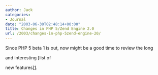 ```yaml
---
author: Jack
categories:
- Journal
date: "2003-06-30T02:48:14+00:00"
title: Changes in PHP 5/Zend Engine 2.0
url: /2003/changes-in-php-5zend-engine-20/
---
```


Since PHP 5 beta 1 is out, now might be a good time to review the long
  

  
and interesting [list of
  

  
new features][1].

 [1]: http://www.php.net/zend-engine-2.php